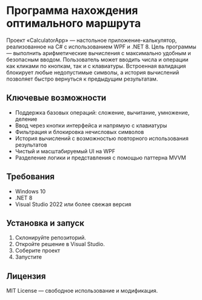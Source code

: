 # Программа нахождения оптимального маршрута 
Проект «CalculatorApp» — настольное приложение-калькулятор, реализованное на C# с использованием WPF и .NET 8. Цель программы — выполнить арифметические вычисления с максимально удобным и безопасным вводом. Пользователь может вводить числа и операции как кликами по кнопкам, так и с клавиатуры. Встроенная валидация блокирует любые недопустимые символы, а история вычислений позволяет быстро вернуться к предыдущим результатам.

## Ключевые возможности  
- Поддержка базовых операций: сложение, вычитание, умножение, деление  
- Ввод через кнопки интерфейса и напрямую с клавиатуры  
- Фильтрация и блокировка нечисловых символов  
- История вычислений с возможностью повторного использования результатов  
- Чистый и масштабируемый UI на WPF  
- Разделение логики и представления с помощью паттерна MVVM

## Требования  
- Windows 10
- .NET 8 
- Visual Studio 2022 или более свежая версия

## Установка и запуск
1. Склонируйте репозиторий.
2. Откройте решение в Visual Studio.
3. Соберите проект
4. Запустите

## Лицензия  
MIT License — свободное использование и модификация.
